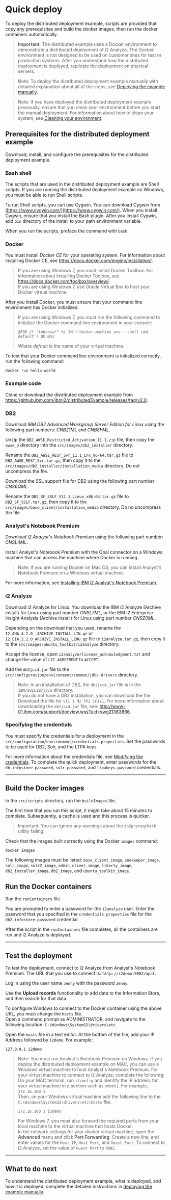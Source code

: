 # Quick deploy
To deploy the distributed deployment example, scripts are provided that copy any prerequisites and build the docker images, then run the docker containers automatically.
>**Important**: The distributed example uses a Docker environment to demonstrate a distributed deployment of i2 Analyze. The Docker environment is not designed to be used on customer sites for test or production systems. After you understand how the distributed deployment is deployed, replicate the deployment on physical servers.

>Note: To deploy the distributed deployment example manually with detailed explanation about all of the steps, see [Deploying the example manually](deploy_walk_through.md).

>Note: If you have deployed the distributed deployment example previously, ensure that you clean your environment before you start the manual deployment. For information about how to clean your system, see [Cleaning your environment](deploy_clean_environment.md).

## Prerequisites for the distributed deployment example
Download, install, and configure the prerequisites for the distributed deployment example.

### Bash shell
The scripts that are used in the distributed deployment example are Shell scripts. If you are running the distributed deployment example on Windows, you must be able to run Shell scripts.

To run Shell scripts, you can use Cygwin. You can download Cygwin from [https://www.cygwin.com/](https://www.cygwin.com/). When you install Cygwin, ensure that you install the Bash plugin. After you install Cygwin, add `bin` directory of the install to your path environment variable.

When you run the scripts, preface the command with `bash`.

### Docker
You must install *Docker CE* for your operating system. For information about installing Docker CE, see <https://docs.docker.com/engine/installation/>.

>If you are using Windows 7, you must install Docker Toolbox. For information about installing Docker Toolbox, see <https://docs.docker.com/toolbox/overview/>.  
If you are using Windows 7, use Oracle Virtual Box to host your Docker virtual machine.

After you install Docker, you must ensure that your command line environment has Docker initialized.

>If you are using Windows 7, you must run the following command to initialize the Docker command line environment in your console:   
> ```
> @FOR /f "tokens=*" %i IN ('docker-machine env --shell cmd default') DO @%i
> ```
> Where *default* is the name of your virtual machine.


 To test that your Docker command line environment is initialized correctly, run the following command:  
 ```
 docker run hello-world
 ```

### Example code
Clone or download the distributed deployment example from <https://github.ibm.com/ibmi2/distributedExample/releases/tag/v2.0>.

### DB2
Download *IBM DB2 Advanced Workgroup Server Edition for Linux* using the following part numbers: *CNB21ML* and *CNB8FML*.

Unzip the `DB2_AWSE_Restricted_Activation_11.1.zip` file, then copy the `awse_o` directory into the `src/images/db2_installer` directory.

Rename the `DB2_AWSE_REST_Svr_11.1_Lnx_86-64.tar.gz` file to `DB2_AWSE_REST_Svr.tar.gz`, then copy it to the `src/images/db2_installer/installation_media` directory. Do not uncompress the file.

Download the SSL support file for DB2 using the following part number: *CNS6QML*.

Rename the `DB2_SF_SSLF_V11.1_Linux_x86-64.tar.gz` file to `DB2_SF_SSLF.tar.gz`, then copy it to the `src/images/base_client/installation_media` directory. Do no uncompress the file.

### Analyst's Notebook Premium
Download *i2 Analyst's Notebook Premium* using the following part number: *CNSL4ML*.

Install Analyst's Notebook Premium with the Opal connector on a Windows machine that can access the machine where Docker is running.

>Note: If you are running Docker on Mac OS, you can install Analyst's Notebook Premium on a Windows virtual machine.

For more information, see [Installing IBM i2 Analyst's Notebook Premium](https://www.ibm.com/support/knowledgecenter/SSXVXZ/com.ibm.i2.eia.install.doc/installing_anbp.html).

### i2 Analyze
Download i2 Analyze for Linux. You download the IBM i2 Analyze (Archive install) for Linux using part number *CNSL7ML*, or the IBM i2 Enterprise Insight Analysis (Archive install) for Linux using part number *CNSZ0ML*.

Depending on the download that you used, rename the `I2_ANA_4.2.0__ARCHIVE_INSTALL_LIN.gz` or `I2_EIA_2.2.0_ARCHIVE_INSTALL_LINU.gz` file to `i2analyze.tar.gz`, then copy it to the `src/images/ubuntu_toolkit/i2analyze` directory.

Accept the license, open `i2analyze/license_acknowledgment.txt` and change the value of `LIC_AGREEMENT` to `ACCEPT`.

Add the `db2jcc4.jar` file to the `src/configuration/environment/common/jdbc-drivers` directory.
>Note: In an installation of DB2, the `db2jcc4.jar` file is in the `IBM/SQLLIB/java` directory.  
If you do not have a DB2 installation, you can download the file. Download the file for `v11.1 M2 FP2 iFix1`. For more information about downloading the `db2jcc4.jar` file, see: <http://www-01.ibm.com/support/docview.wss?uid=swg21363866>.

### Specifying the credentials
You must specify the credentials for a deployment in the `src/configuration/environment/credentials.properties`. Set the passwords to be used for DB2, Solr, and the LTPA keys.

For more information about the credentials file, see [Modifying the credentials](https://www.ibm.com/support/knowledgecenter/SSXVXZ/com.ibm.i2.eia.go.live.doc/t_specifying_credentials.html).
To complete the quick deployment, enter passwords for the `db.infostore.password`, `solr.password`, and `ltpakeys.password` credentials.

---
## Build the Docker images    
In the `src/scripts` directory, run the `buildImages` file.

The first time that you run this script, it might take about 15 minutes to complete. Subsequently, a cache is used and this process is quicker.

>Important: You can ignore any warnings about the `db2prereqcheck` utility failing.

Check that the images built correctly using the Docker `images` command:
```
docker images
```
The following images must be listed: `base_client_image`, `zookeeper_image`,  `solr_image`, `solr2_image`, `admin_client_image`, `liberty_image`, `db2_installer_image`, `db2_image`, and `ubuntu_toolkit_image`.

## Run the Docker containers  
Run the `runContainers` file.

You are prompted to enter a password for the `i2analyze` user. Enter the password that you specified in the `credentials.properties` file for the `db2.infostore.password` credential.

After the script in the `runContainers` file completes, all the containers are run and i2 Analyze is deployed.

---

## Test the deployment
To test the deployment, connect to i2 Analyze from Analyst's Notebook Premium. The URL that you use to connect is: `http://i2demo:9082/opal`.

Log in using the user name `Jenny` with the password `Jenny`.

Use the **Upload records** functionality to add data to the Information Store, and then search for that data.

To configure Windows to connect to the Docker container using the above URL, you must change the `hosts` file.  
Open a command prompt as ADMINISTRATOR, and navigate to the following location:
`C:\Windows\System32\drivers\etc`.

Open the `hosts` file in a text editor. At the bottom of the file, add your IP Address followed by `i2demo`. For example:
```
127.0.0.1 i2demo
```

>Note: You must run Analyst's Notebook Premium on Windows. If you deploy the distributed deployment example on MAC, you can use a Windows virtual machine to host Analyst's Notebook Premium. For your virtual machine to connect to i2 Analyze, complete the following:  
>On your MAC terminal, run `ifconfig` and identify the IP address for your virtual machine in a section such as `vmnet1`. For example, `172.16.100.1`.  
>Then, on your Windows virtual machine add the following line to the `C:\Windows\System32\drivers\etc\hosts` file:
>```
>172.16.100.1 i2demo
>```


>For Windows 7, you must also forward the required ports from your local machine to the virtual machine that hosts Docker.  
>In the network settings for your docker virtual machine, open the **Advanced** menu and click **Port Forwarding**. Create a new line, and enter values for the `Host IP`, `Host Port`, and `Guest Port`. To connect to i2 Analyze, set the value of `Guest Port` to `9082`.

---
## What to do next
To understand the distributed deployment example, what is deployed, and how it is deployed, complete the detailed instructions in [deploying the example manually](deploy_walk_through.md).
